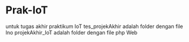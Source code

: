 # Prak-IoT
untuk tugas akhir praktikum IoT
tes_projekAkhir adalah folder dengan file Ino
projekAkhir_IoT adalah folder dengan file php Web
